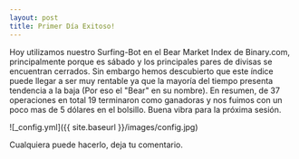 ```yaml
---
layout: post
title: Primer Día Exitoso!
---
```


Hoy utilizamos nuestro Surfing-Bot en el Bear Market Index de Binary.com, principalmente porque es sábado y los principales pares de divisas se encuentran cerrados. Sin embargo hemos descubierto que este índice puede llegar a ser muy rentable ya que la mayoría del tiempo presenta tendencia a la baja (Por eso el "Bear" en su nombre). En resumen, de 37 operaciones en total 19 terminaron como ganadoras y nos fuimos con un poco mas de 5 dólares en el bolsillo. Buena vibra para la próxima sesión.

![_config.yml]({{ site.baseurl }}/images/config.jpg)

Cualquiera puede hacerlo, deja tu comentario.
